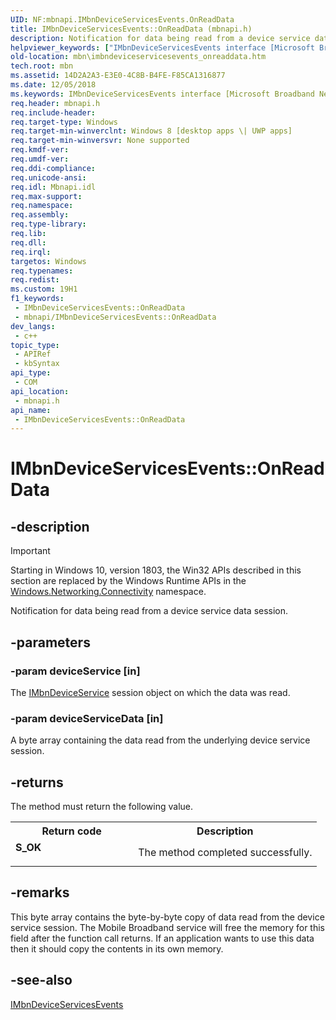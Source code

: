 ```yaml
---
UID: NF:mbnapi.IMbnDeviceServicesEvents.OnReadData
title: IMbnDeviceServicesEvents::OnReadData (mbnapi.h)
description: Notification for data being read from a device service data session.
helpviewer_keywords: ["IMbnDeviceServicesEvents interface [Microsoft Broadband Networks]","OnReadData method","IMbnDeviceServicesEvents.OnReadData","IMbnDeviceServicesEvents::OnReadData","OnReadData","OnReadData method [Microsoft Broadband Networks]","OnReadData method [Microsoft Broadband Networks]","IMbnDeviceServicesEvents interface","mbn.imbndeviceservicesevents_onreaddata","mbnapi/IMbnDeviceServicesEvents::OnReadData"]
old-location: mbn\imbndeviceservicesevents_onreaddata.htm
tech.root: mbn
ms.assetid: 14D2A2A3-E3E0-4C8B-B4FE-F85CA1316877
ms.date: 12/05/2018
ms.keywords: IMbnDeviceServicesEvents interface [Microsoft Broadband Networks],OnReadData method, IMbnDeviceServicesEvents.OnReadData, IMbnDeviceServicesEvents::OnReadData, OnReadData, OnReadData method [Microsoft Broadband Networks], OnReadData method [Microsoft Broadband Networks],IMbnDeviceServicesEvents interface, mbn.imbndeviceservicesevents_onreaddata, mbnapi/IMbnDeviceServicesEvents::OnReadData
req.header: mbnapi.h
req.include-header: 
req.target-type: Windows
req.target-min-winverclnt: Windows 8 [desktop apps \| UWP apps]
req.target-min-winversvr: None supported
req.kmdf-ver: 
req.umdf-ver: 
req.ddi-compliance: 
req.unicode-ansi: 
req.idl: Mbnapi.idl
req.max-support: 
req.namespace: 
req.assembly: 
req.type-library: 
req.lib: 
req.dll: 
req.irql: 
targetos: Windows
req.typenames: 
req.redist: 
ms.custom: 19H1
f1_keywords:
 - IMbnDeviceServicesEvents::OnReadData
 - mbnapi/IMbnDeviceServicesEvents::OnReadData
dev_langs:
 - c++
topic_type:
 - APIRef
 - kbSyntax
api_type:
 - COM
api_location:
 - mbnapi.h
api_name:
 - IMbnDeviceServicesEvents::OnReadData
---
```


# IMbnDeviceServicesEvents::OnReadData


## -description

> [!IMPORTANT]
> Starting in Windows 10, version 1803, the Win32 APIs described in this section are replaced by the Windows Runtime APIs in the [Windows.Networking.Connectivity](/uwp/api/windows.networking.connectivity) namespace.

Notification for data being read from a device service data session.

## -parameters

### -param deviceService [in]

The <a href="/windows/desktop/api/mbnapi/nn-mbnapi-imbndeviceservice">IMbnDeviceService</a> session object on which the data was read.

### -param deviceServiceData [in]

A byte array containing the data read from the underlying device service session.

## -returns

The method must return the following value.

<table>
<tr>
<th>Return code</th>
<th>Description</th>
</tr>
<tr>
<td width="40%">
<dl>
<dt><b>S_OK</b></dt>
</dl>
</td>
<td width="60%">
The method completed successfully.

</td>
</tr>
</table>

## -remarks

This byte array contains the byte-by-byte copy of data read from the device service session. The Mobile Broadband service will free the memory for this field after the function call returns. If an application wants to use this data then it should copy the contents in its own memory.

## -see-also

<a href="/windows/desktop/api/mbnapi/nn-mbnapi-imbndeviceservicesevents">IMbnDeviceServicesEvents</a>

